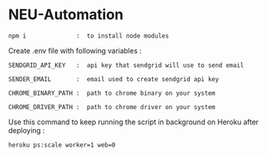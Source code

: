 # NEU-Automation

```
npm i              :  to install node modules
```

Create .env file with following variables :

```
SENDGRID_API_KEY   :  api key that sendgrid will use to send email
```

```
SENDER_EMAIL       :  email used to create sendgrid api key
```

```
CHROME_BINARY_PATH :  path to chrome binary on your system
```

```
CHROME_DRIVER_PATH :  path to chrome driver on your system
```

Use this command to keep running the script in background on Heroku after deploying :

```
heroku ps:scale worker=1 web=0
```
